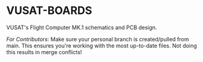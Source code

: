 # VUSAT-BOARDS

VUSAT's Flight Computer MK.1 schematics and PCB design. 


*For Contributors*:
  Make sure your personal branch is created/pulled from main. This ensures you're working with the most up-to-date files. Not doing this results in merge         conflicts!
